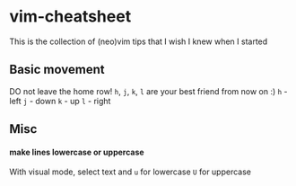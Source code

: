 # vim-cheatsheet
This is the collection of (neo)vim tips that I wish I knew when I started

## Basic movement 
DO not leave the home row! `h`, `j`, `k`, `l` are your best friend from now on :) 
`h` - left
`j` - down
`k` - up 
`l` - right 



## Misc
#### make lines lowercase or uppercase 
With visual mode, select text and `u` for lowercase `U` for uppercase
